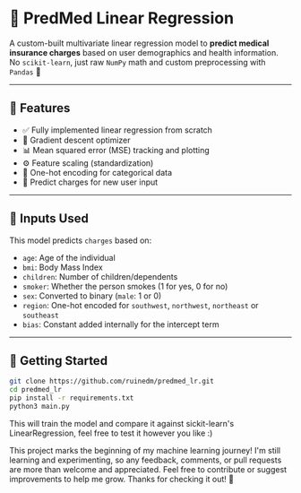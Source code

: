 # 🏥 PredMed Linear Regression

A custom-built multivariate linear regression model to **predict medical insurance charges** based on user demographics and health information.  
No `scikit-learn`, just raw `NumPy` math and custom preprocessing with `Pandas` 🚀

---

## 📌 Features

- ✅ Fully implemented linear regression from scratch
- 🔁 Gradient descent optimizer
- 📊 Mean squared error (MSE) tracking and plotting
- ⚙️ Feature scaling (standardization)
- 🧠 One-hot encoding for categorical data
- 🧪 Predict charges for new user input

---

## 🧮 Inputs Used

This model predicts `charges` based on:

- `age`: Age of the individual
- `bmi`: Body Mass Index
- `children`: Number of children/dependents
- `smoker`: Whether the person smokes (1 for yes, 0 for no)
- `sex`: Converted to binary (`male`: 1 or 0)
- `region`: One-hot encoded for `southwest`, `northwest`, `northeast` or `southeast`
- `bias`: Constant added internally for the intercept term

---

## 🚀 Getting Started

```bash
git clone https://github.com/ruinedm/predmed_lr.git
cd predmed_lr
pip install -r requirements.txt
python3 main.py
```
This will train the model and compare it against sickit-learn's LinearRegression, feel free to test it however you like :)

This project marks the beginning of my machine learning journey! I'm still learning and experimenting, so any feedback, comments, or pull requests are more than welcome and appreciated. Feel free to contribute or suggest improvements to help me grow. Thanks for checking it out! 🙌


